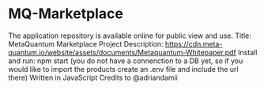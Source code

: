 # MQ-Marketplace

The application repository is available online for public view and use.
Title: MetaQuantum Marketplace
Project Description: https://cdn.meta-quantum.io/website/assets/documents/Metaquantum-Whitepaper.pdf
Install and run: npm start (you do not have a connenction to a DB yet, so if you would like to import the products create an .env file and include the url there)
Written in JavaScript
Credits to @adriandamii
